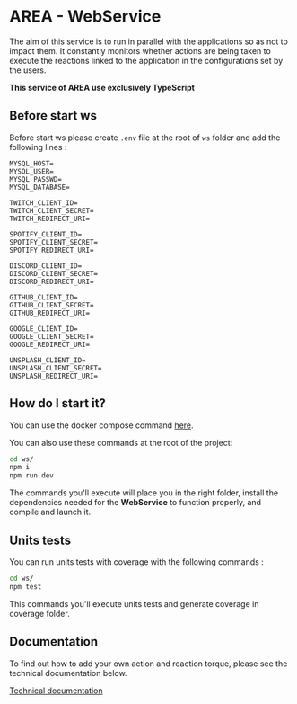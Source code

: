 # AREA - WebService

The aim of this service is to run in parallel with the applications so as not to impact them. It constantly monitors whether actions are being taken to execute the reactions linked to the application in the configurations set by the users.

**This service of AREA use exclusively TypeScript**

## Before start ws

Before start ws please create ``.env`` file at the root of ``ws`` folder and add the following lines :

```env
MYSQL_HOST=
MYSQL_USER=
MYSQL_PASSWD=
MYSQL_DATABASE=

TWITCH_CLIENT_ID=
TWITCH_CLIENT_SECRET=
TWITCH_REDIRECT_URI=

SPOTIFY_CLIENT_ID=
SPOTIFY_CLIENT_SECRET=
SPOTIFY_REDIRECT_URI=

DISCORD_CLIENT_ID=
DISCORD_CLIENT_SECRET=
DISCORD_REDIRECT_URI=

GITHUB_CLIENT_ID=
GITHUB_CLIENT_SECRET=
GITHUB_REDIRECT_URI=

GOOGLE_CLIENT_ID=
GOOGLE_CLIENT_SECRET=
GOOGLE_REDIRECT_URI=

UNSPLASH_CLIENT_ID=
UNSPLASH_CLIENT_SECRET=
UNSPLASH_REDIRECT_URI=
```

## How do I start it?

You can use the docker compose command [here](https://github.com/Tek-Pheed/AREA/blob/master/README.md).

You can also use these commands at the root of the project:

```bash
cd ws/
npm i
npm run dev
```

The commands you'll execute will place you in the right folder, install the dependencies needed for the **WebService** to function properly, and compile and launch it.

## Units tests

You can run units tests with coverage with the following commands :

```bash
cd ws/
npm test
```

This commands you'll execute units tests and generate coverage in coverage folder.

## Documentation

To find out how to add your own action and reaction torque, please see the technical documentation below.

[Technical documentation](https://github.com/Tek-Pheed/AREA/blob/master/docs/nexus_ws_doc.pdf)